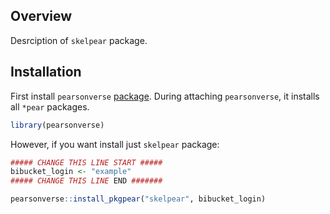 <!-- README.md is generated from README.Rmd. Please edit that file -->
Overview
--------

Desrciption of `skelpear` package.

Installation
------------

First install `pearsonverse` [package](https://bitbucket.pearson.com/projects/EF/repos/pearsonverse/browse). During attaching `pearsonverse`, it installs all `*pear` packages.

``` r
library(pearsonverse)
```

However, if you want install just `skelpear` package:

``` r
##### CHANGE THIS LINE START #####
bibucket_login <- "example" 
##### CHANGE THIS LINE END #######

pearsonverse::install_pkgpear("skelpear", bibucket_login)  
```

